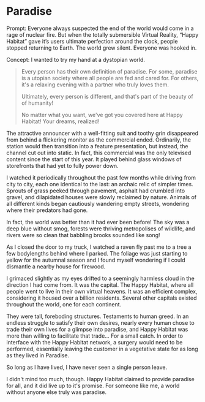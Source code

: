 # Paradise
Prompt: Everyone always suspected the end of the world would come in a rage of nuclear fire. But when the totally submersible Virtual Reality, “Happy Habitat” gave it’s users ultimate perfection around the clock, people stopped returning to Earth. The world grew silent. Everyone was hooked in.

Concept: I wanted to try my hand at a dystopian world.

> Every person has their own definition of paradise. For some, paradise is a utopian society where all people are fed and cared for. For others, it's a relaxing evening with a partner who truly loves them.
> 
> Ultimately, every person is different, and that's part of the beauty of of humanity!
> 
> No matter what you want, we've got you covered here at Happy Habitat! Your dreams, realized!

The attractive announcer with a well-fitting suit and toothy grin disappeared from behind a flickering monitor as the commercial ended. Ordinarily, the station would then transition into a feature presentation, but instead, the channel cut out into static. In fact, this commercial was the only televised content since the start of this year. It played behind glass windows of storefronts that had yet to fully power down.

I watched it periodically throughout the past few months while driving from city to city, each one identical to the last: an archaic relic of simpler times. Sprouts of grass peeked through pavement, asphalt had crumbled into gravel, and dilapidated houses were slowly reclaimed by nature. Animals of all different kinds began cautiously wandering empty streets, wondering where their predators had gone.

In fact, the world was better than it had ever been before! The sky was a deep blue without smog, forests were thriving metropolises of wildlife, and rivers were so clean that babbling brooks sounded like song! 

As I closed the door to my truck, I watched a raven fly past me to a tree a few bodylengths behind where I parked. The foliage was just starting to yellow for the autumnal season and I found myself wondering if I could dismantle a nearby house for firewood.

I grimaced slightly as my eyes drifted to a seemingly harmless cloud in the direction I had come from. It was the capital. The Happy Habitat, where all people went to live in their own virtual heavens. It was an efficient complex, considering it housed over a billion residents. Several other capitals existed throughout the world, one for each continent.

They were tall, foreboding structures. Testaments to human greed. In an endless struggle to satisfy their own desires, nearly every human chose to trade their own lives for a glimpse into paradise, and Happy Habitat was more than willing to facilitate that trade... For a small catch. In order to interface with the Happy Habitat network, a surgery would need to be performed, essentially leaving the customer in a vegetative state for as long as they lived in Paradise.

So long as I have lived, I have never seen a single person leave.

I didn't mind too much, though. Happy Habitat claimed to provide paradise for all, and it did live up to it's promise. For someone like me, a world without anyone else truly was paradise.
